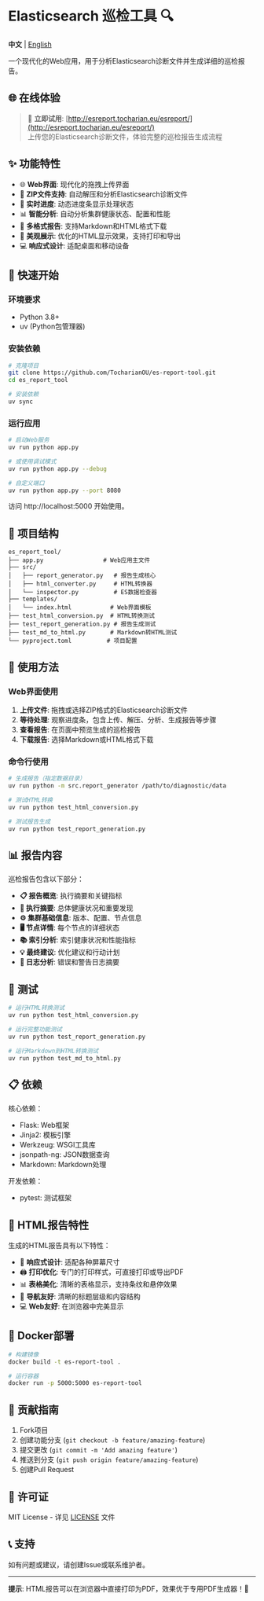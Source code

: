 # Elasticsearch 巡检工具 🔍

**中文** | [English](README.md)

一个现代化的Web应用，用于分析Elasticsearch诊断文件并生成详细的巡检报告。

## 🌐 在线体验

> 🚀 **立即试用**: [http://esreport.tocharian.eu/esreport/](http://esreport.tocharian.eu/esreport/)  
> 上传您的Elasticsearch诊断文件，体验完整的巡检报告生成流程

## ✨ 功能特性

- 🌐 **Web界面**: 现代化的拖拽上传界面
- 📁 **ZIP文件支持**: 自动解压和分析Elasticsearch诊断文件  
- 🔄 **实时进度**: 动态进度条显示处理状态
- 📊 **智能分析**: 自动分析集群健康状态、配置和性能
- 📄 **多格式报告**: 支持Markdown和HTML格式下载
- 🎨 **美观展示**: 优化的HTML显示效果，支持打印和导出
- 💻 **响应式设计**: 适配桌面和移动设备

## 🚀 快速开始

### 环境要求

- Python 3.8+
- uv (Python包管理器)

### 安装依赖

```bash
# 克隆项目
git clone https://github.com/TocharianOU/es-report-tool.git
cd es_report_tool

# 安装依赖
uv sync
```

### 运行应用

```bash
# 启动Web服务
uv run python app.py

# 或使用调试模式
uv run python app.py --debug

# 自定义端口
uv run python app.py --port 8080
```

访问 http://localhost:5000 开始使用。

## 📁 项目结构

```
es_report_tool/
├── app.py                 # Web应用主文件
├── src/
│   ├── report_generator.py   # 报告生成核心
│   ├── html_converter.py     # HTML转换器
│   └── inspector.py          # ES数据检查器
├── templates/
│   └── index.html           # Web界面模板
├── test_html_conversion.py  # HTML转换测试
├── test_report_generation.py # 报告生成测试
├── test_md_to_html.py       # Markdown转HTML测试
└── pyproject.toml          # 项目配置
```

## 🔧 使用方法

### Web界面使用

1. **上传文件**: 拖拽或选择ZIP格式的Elasticsearch诊断文件
2. **等待处理**: 观察进度条，包含上传、解压、分析、生成报告等步骤
3. **查看报告**: 在页面中预览生成的巡检报告
4. **下载报告**: 选择Markdown或HTML格式下载

### 命令行使用

```bash
# 生成报告（指定数据目录）
uv run python -m src.report_generator /path/to/diagnostic/data

# 测试HTML转换
uv run python test_html_conversion.py

# 测试报告生成
uv run python test_report_generation.py
```

## 📊 报告内容

巡检报告包含以下部分：

- **📋 报告概览**: 执行摘要和关键指标
- **🎯 执行摘要**: 总体健康状况和重要发现  
- **⚙️ 集群基础信息**: 版本、配置、节点信息
- **🖥️ 节点详情**: 每个节点的详细状态
- **📚 索引分析**: 索引健康状况和性能指标
- **💡 最终建议**: 优化建议和行动计划
- **📝 日志分析**: 错误和警告日志摘要

## 🧪 测试

```bash
# 运行HTML转换测试
uv run python test_html_conversion.py

# 运行完整功能测试
uv run python test_report_generation.py

# 运行Markdown到HTML转换测试
uv run python test_md_to_html.py
```

## 📋 依赖

核心依赖：
- Flask: Web框架
- Jinja2: 模板引擎  
- Werkzeug: WSGI工具库
- jsonpath-ng: JSON数据查询
- Markdown: Markdown处理

开发依赖：
- pytest: 测试框架

## 🎨 HTML报告特性

生成的HTML报告具有以下特性：

- 📱 **响应式设计**: 适配各种屏幕尺寸
- 🖨️ **打印优化**: 专门的打印样式，可直接打印或导出PDF
- 📊 **表格美化**: 清晰的表格显示，支持条纹和悬停效果
- 🎯 **导航友好**: 清晰的标题层级和内容结构
- 💻 **Web友好**: 在浏览器中完美显示

## 🐳 Docker部署

```bash
# 构建镜像
docker build -t es-report-tool .

# 运行容器
docker run -p 5000:5000 es-report-tool
```

## 🤝 贡献指南

1. Fork项目
2. 创建功能分支 (`git checkout -b feature/amazing-feature`)
3. 提交更改 (`git commit -m 'Add amazing feature'`)
4. 推送到分支 (`git push origin feature/amazing-feature`)
5. 创建Pull Request

## 📄 许可证

MIT License - 详见 [LICENSE](LICENSE) 文件

## 📞 支持

如有问题或建议，请创建Issue或联系维护者。

---

**提示**: HTML报告可以在浏览器中直接打印为PDF，效果优于专用PDF生成器！🎯
